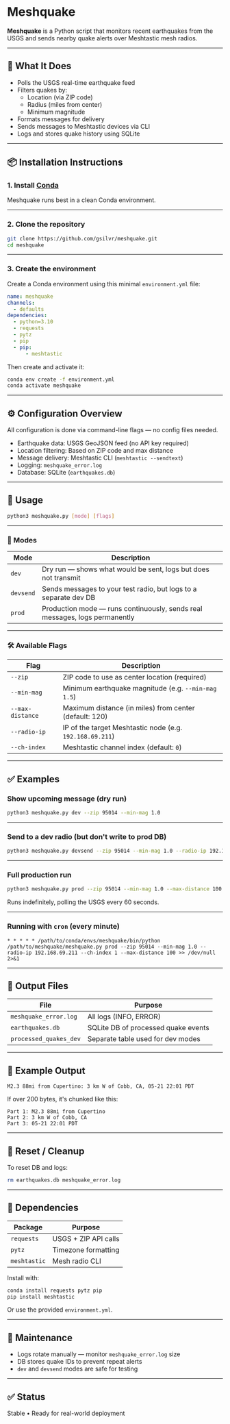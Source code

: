 # Meshquake

**Meshquake** is a Python script that monitors recent earthquakes from the USGS and sends nearby quake alerts over Meshtastic mesh radios.

---

## 🔧 What It Does

- Polls the USGS real-time earthquake feed
- Filters quakes by:
  - Location (via ZIP code)
  - Radius (miles from center)
  - Minimum magnitude
- Formats messages for delivery
- Sends messages to Meshtastic devices via CLI
- Logs and stores quake history using SQLite

---

## 📦 Installation Instructions

### 1. Install [Conda](https://docs.conda.io/en/latest/miniconda.html)

Meshquake runs best in a clean Conda environment.

---

### 2. Clone the repository

```bash
git clone https://github.com/gsilvr/meshquake.git
cd meshquake
```

---

### 3. Create the environment

Create a Conda environment using this minimal `environment.yml` file:

```yaml
name: meshquake
channels:
  - defaults
dependencies:
  - python=3.10
  - requests
  - pytz
  - pip
  - pip:
      - meshtastic
```

Then create and activate it:

```bash
conda env create -f environment.yml
conda activate meshquake
```

---

## ⚙️ Configuration Overview

All configuration is done via command-line flags — no config files needed.

- Earthquake data: USGS GeoJSON feed (no API key required)
- Location filtering: Based on ZIP code and max distance
- Message delivery: Meshtastic CLI (`meshtastic --sendtext`)
- Logging: `meshquake_error.log`
- Database: SQLite (`earthquakes.db`)

---

## 🚀 Usage

```bash
python3 meshquake.py [mode] [flags]
```

---

### 🧪 Modes

| Mode       | Description                                                                 |
|------------|-----------------------------------------------------------------------------|
| `dev`      | Dry run — shows what would be sent, logs but does not transmit             |
| `devsend`  | Sends messages to your test radio, but logs to a separate dev DB           |
| `prod`     | Production mode — runs continuously, sends real messages, logs permanently |

---

### 🛠 Available Flags

| Flag              | Description                                              |
|-------------------|----------------------------------------------------------|
| `--zip`           | ZIP code to use as center location (required)           |
| `--min-mag`       | Minimum earthquake magnitude (e.g. `--min-mag 1.5`)      |
| `--max-distance`  | Maximum distance (in miles) from center (default: 120)   |
| `--radio-ip`      | IP of the target Meshtastic node (e.g. `192.168.69.211`) |
| `--ch-index`      | Meshtastic channel index (default: `0`)                  |

---

## ✅ Examples

### Show upcoming message (dry run)

```bash
python3 meshquake.py dev --zip 95014 --min-mag 1.0
```

---

### Send to a dev radio (but don't write to prod DB)

```bash
python3 meshquake.py devsend --zip 95014 --min-mag 1.0 --radio-ip 192.168.69.211 --ch-index 1
```

---

### Full production run

```bash
python3 meshquake.py prod --zip 95014 --min-mag 1.0 --max-distance 100 --radio-ip 192.168.69.211 --ch-index 1
```

Runs indefinitely, polling the USGS every 60 seconds.

---

### Running with `cron` (every minute)

```cron
* * * * * /path/to/conda/envs/meshquake/bin/python /path/to/meshquake/meshquake.py prod --zip 95014 --min-mag 1.0 --radio-ip 192.168.69.211 --ch-index 1 --max-distance 100 >> /dev/null 2>&1
```

---

## 📂 Output Files

| File                 | Purpose                            |
|----------------------|------------------------------------|
| `meshquake_error.log`| All logs (INFO, ERROR)             |
| `earthquakes.db`     | SQLite DB of processed quake events|
| `processed_quakes_dev` | Separate table used for dev modes |

---

## 📨 Example Output

```text
M2.3 88mi from Cupertino: 3 km W of Cobb, CA, 05-21 22:01 PDT
```

If over 200 bytes, it's chunked like this:

```text
Part 1: M2.3 88mi from Cupertino
Part 2: 3 km W of Cobb, CA
Part 3: 05-21 22:01 PDT
```

---

## 🔁 Reset / Cleanup

To reset DB and logs:

```bash
rm earthquakes.db meshquake_error.log
```

---

## 🧰 Dependencies

| Package     | Purpose              |
|-------------|----------------------|
| `requests`  | USGS + ZIP API calls |
| `pytz`      | Timezone formatting  |
| `meshtastic`| Mesh radio CLI       |

Install with:

```bash
conda install requests pytz pip
pip install meshtastic
```

Or use the provided `environment.yml`.

---

## 🧼 Maintenance

- Logs rotate manually — monitor `meshquake_error.log` size
- DB stores quake IDs to prevent repeat alerts
- `dev` and `devsend` modes are safe for testing

---

## ✅ Status

Stable • Ready for real-world deployment
